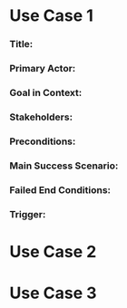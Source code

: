 # Use Case 1
### Title:
### Primary Actor:
### Goal in Context:
### Stakeholders:
### Preconditions:
### Main Success Scenario:
### Failed End Conditions:
### Trigger:

# Use Case 2

# Use Case 3

